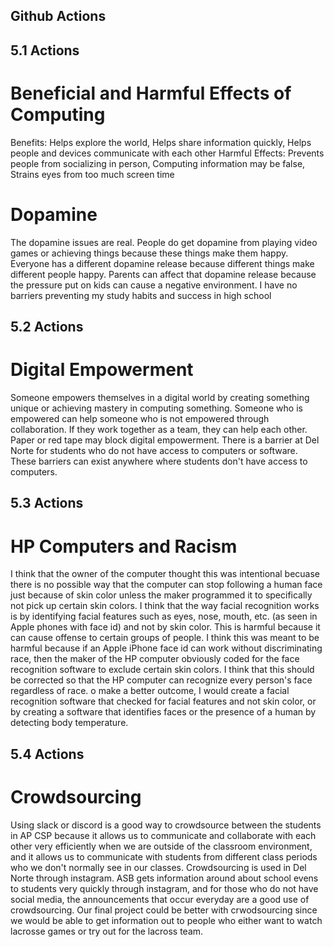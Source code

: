 ## Github Actions

## 5.1 Actions

# Beneficial and Harmful Effects of Computing
Benefits: Helps explore the world, Helps share information quickly, Helps people and devices communicate with each other
Harmful Effects: Prevents people from socializing in person, Computing information may be false, Strains eyes from too much screen time

# Dopamine
The dopamine issues are real. People do get dopamine from playing video games or achieving things because these things make them happy. Everyone has a different dopamine release because different things make different people happy. Parents can affect that dopamine release because the pressure put on kids can cause a negative environment. I have no barriers preventing my study habits and success in high school

## 5.2 Actions

# Digital Empowerment
Someone empowers themselves in a digital world by creating something unique or achieving mastery in computing something. Someone who is empowered can help someone who is not empowered through collaboration. If they work together as a team, they can help each other. Paper or red tape may block digital empowerment. There is a barrier at Del Norte for students who do not have access to computers or software. These barriers can exist anywhere where students don't have access to computers.

## 5.3 Actions

# HP Computers and Racism
I think that the owner of the computer thought this was intentional becuase there is no possible way that the computer can stop following a human face just because of skin color unless the maker programmed it to specifically not pick up certain skin colors. I think that the way facial recognition works is by identifying facial features such as eyes, nose, mouth, etc. (as seen in Apple phones with face id) and not by skin color. This is harmful because it can cause offense to certain groups of people. I think this was meant to be harmful because if an Apple iPhone face id can work without discriminating race, then the maker of the HP computer obviously coded for the face recognition software to exclude certain skin colors. I think that this should be corrected so that the HP computer can recognize every person's face regardless of race. o make a better outcome, I would create a facial recognition software that checked for facial features and not skin color, or by creating a software that identifies faces or the presence of a human by detecting body temperature. 

## 5.4 Actions

# Crowdsourcing
Using slack or discord is a good way to crowdsource between the students in AP CSP because it allows us to communicate and collaborate with each other very efficiently when we are outside of the classroom environment, and it allows us to communicate with students from different class periods who we don't normally see in our classes. Crowdsourcing is used in Del Norte through instagram. ASB gets information around about school evens to students very quickly through instagram, and for those who do not have social media, the announcements that occur everyday are a good use of crowdsourcing. Our final project could be better with crwodsourcing since we would be able to get information out to people who either want to watch lacrosse games or try out for the lacross team. 
